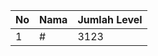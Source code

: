 | No | Nama            | Jumlah Level |
|----|-----------------|--------------|
| 1  | #    |    3123        |
